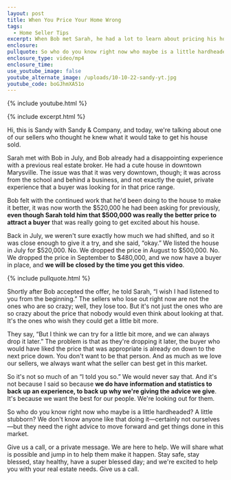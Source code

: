 ```yaml
---
layout: post
title: When You Price Your Home Wrong
tags:
  - Home Seller Tips
excerpt: When Bob met Sarah, he had a lot to learn about pricing his home.
enclosure:
pullquote: So who do you know right now who maybe is a little hardheaded?
enclosure_type: video/mp4
enclosure_time:
use_youtube_image: false
youtube_alternate_image: /uploads/10-10-22-sandy-yt.jpg
youtube_code: boGJhmXA51o
---
```

{% include youtube.html %}

{% include excerpt.html %}

Hi, this is Sandy with Sandy & Company, and today, we're talking about one of our sellers who thought he knew what it would take to get his house sold.&nbsp;

Sarah met with Bob in July, and Bob already had a disappointing experience with a previous real estate broker. He had a cute house in downtown Marysville. The issue was that it was very downtown, though; it was across from the school and behind a business, and not exactly the quiet, private experience that a buyer was looking for in that price range.&nbsp;

Bob felt with the continued work that he'd been doing to the house to make it better, it was now worth the $520,000 he had been asking for previously, **even though Sarah told him that $500,000 was really the better price to attract a buyer** that was really going to get excited about his house.&nbsp;

Back in July, we weren't sure exactly how much we had shifted, and so it was close enough to give it a try, and she said, “okay.” We listed the house in July for $520,000. No. We dropped the price in August to $500,000. No. We dropped the price in September to $480,000, and we now have a buyer in place, and **we will be closed by the time you get this video**.

{% include pullquote.html %}

Shortly after Bob accepted the offer, he told Sarah, “I wish I had listened to you from the beginning.” The sellers who lose out right now are not the ones who are so crazy; well, they lose too. But it's not just the ones who are so crazy about the price that nobody would even think about looking at that. It's the ones who wish they could get a little bit more.

They say, “But I think we can try for a little bit more, and we can always drop it later.” The problem is that as they're dropping it later, the buyer who would have liked the price that was appropriate is already on down to the next price down. You don't want to be that person. And as much as we love our sellers, we always want what the seller can best get in this market.

So it's not so much of an “I told you so.” We would never say that. And it's not because I said so because **we do have information and statistics to back up an experience, to back up why we're giving the advice we give**. It's because we want the best for our people. We're looking out for them.

So who do you know right now who maybe is a little hardheaded? A little stubborn? We don't know anyone like that doing it—certainly not ourselves—but they need the right advice to move forward and get things done in this market.

Give us a call, or a private message. We are here to help. We will share what is possible and jump in to help them make it happen. Stay safe, stay blessed, stay healthy, have a super blessed day; and we're excited to help you with your real estate needs. Give us a call.